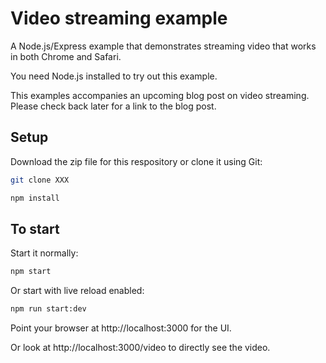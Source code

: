 # Video streaming example

A Node.js/Express example that demonstrates streaming video that works in both Chrome and Safari.

You need Node.js installed to try out this example.

This examples accompanies an upcoming blog post on video streaming. Please check back later for a link to the blog post.

## Setup

Download the zip file for this respository or clone it using Git:

```bash
git clone XXX
```

```bash
npm install
```

## To start

Start it normally:

```bash
npm start
```

Or start with live reload enabled:

```bash
npm run start:dev
```

Point your browser at http://localhost:3000 for the UI.

Or look at http://localhost:3000/video to directly see the video.